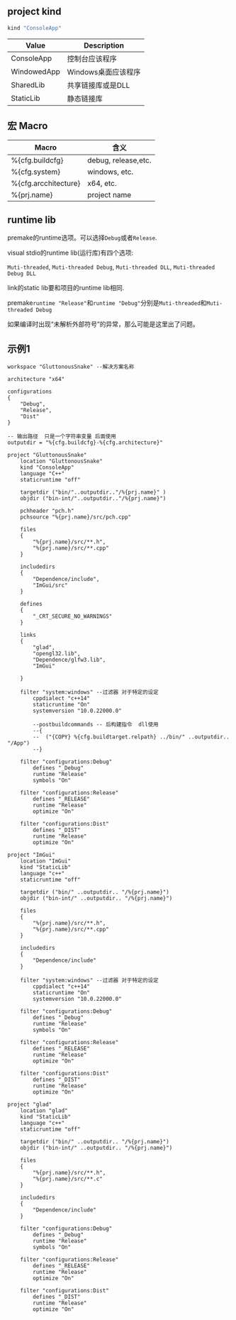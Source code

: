## project kind

```lua
kind "ConsoleApp"
```

| Value       | Description         |
| ----------- | ------------------- |
| ConsoleApp  | 控制台应该程序      |
| WindowedApp | Windows桌面应该程序 |
| SharedLib   | 共享链接库或是DLL   |
| StaticLib   | 静态链接库          |

## 宏 Macro

| Macro                | 含义                |
| -------------------- | ------------------- |
| %{cfg.buildcfg}      | debug, release,etc. |
| %{cfg.system}        | windows, etc.       |
| %{cfg.arcchitecture} | x64, etc.           |
| %{prj.name}          | project name        |

## runtime lib

premake的runtime选项。可以选择`Debug`或者`Release`.

visual stdio的runtime lib(运行库)有四个选项:

`Muti-threaded`, `Muti-threaded Debug`, `Muti-threaded DLL`, `Muti-threaded Debug DLL`

link的static lib要和项目的runtime lib相同.

premake`runtime "Release"`和`runtime "Debug"`分别是`Muti-threaded`和`Muti-threaded Debug`

如果编译时出现“未解析外部符号”的异常，那么可能是这里出了问题。

## 示例1

```lus
workspace "GluttonousSnake"	--解决方案名称

architecture "x64"

configurations
{
	"Debug",
	"Release",
	"Dist"
}

-- 输出路径  只是一个字符串变量 后面使用
outputdir = "%{cfg.buildcfg}-%{cfg.architecture}"

project "GluttonousSnake"
	location "GluttonousSnake"
	kind "ConsoleApp"
	language "C++"
	staticruntime "off"
	
	targetdir ("bin/"..outputdir.."/%{prj.name}" )
	objdir ("bin-int/"..outputdir.."/%{prj.name}")
	
	pchheader "pch.h"
	pchsource "%{prj.name}/src/pch.cpp"
	
	files
	{
		"%{prj.name}/src/**.h",
		"%{prj.name}/src/**.cpp"
	}
	
	includedirs
	{
		"Dependence/include",
		"ImGui/src"
	}
	
	defines
	{
		"_CRT_SECURE_NO_WARNINGS"
	}
	
	links
	{
		"glad",
		"opengl32.lib",
		"Dependence/glfw3.lib",
		"ImGui"
		
	}
	
	filter "system:windows"	--过滤器 对于特定的设定
		cppdialect "c++14"
		staticruntime "On"
		systemversion "10.0.22000.0" 
		
		--postbuildcommands	-- 后构建指令  dll使用
		--{
		--	("{COPY} %{cfg.buildtarget.relpath} ../bin/" ..outputdir.. "/App")
		--}
	
	filter "configurations:Debug"
		defines "_Debug"
		runtime "Release"
		symbols "On"
		
	filter "configurations:Release"
		defines "_RELEASE"
		runtime "Release"
		optimize "On"
		
	filter "configurations:Dist"
		defines "_DIST"
		runtime "Release"
		optimize "On"
		
project "ImGui"
	location "ImGui"
	kind "StaticLib"
	language "c++"
	staticruntime "off"
	
	targetdir ("bin/" ..outputdir.. "/%{prj.name}")
	objdir ("bin-int/" ..outputdir.. "/%{prj.name}")
	
	files
	{
		"%{prj.name}/src/**.h",
		"%{prj.name}/src/**.cpp"
	}
	
	includedirs
	{
		"Dependence/include"
	}
	
	filter "system:windows"	--过滤器 对于特定的设定
		cppdialect "c++14"
		staticruntime "On"
		systemversion "10.0.22000.0" 
	
	filter "configurations:Debug"
		defines "_Debug"
		runtime "Release"
		symbols "On"
		
	filter "configurations:Release"
		defines "_RELEASE"
		runtime "Release"
		optimize "On"
		
	filter "configurations:Dist"
		defines "_DIST"
		runtime "Release"
		optimize "On"
		
project "glad"
	location "glad"
	kind "StaticLib"
	language "c++"
	staticruntime "off"
	
	targetdir ("bin/" ..outputdir.. "/%{prj.name}")
	objdir ("bin-int/" ..outputdir.. "/%{prj.name}")
	
	files
	{
		"%{prj.name}/src/**.h",
		"%{prj.name}/src/**.c"
	}
	
	includedirs
	{
		"Dependence/include"
	}
	
	filter "configurations:Debug"
		defines "_Debug"
		runtime "Release"
		symbols "On"
		
	filter "configurations:Release"
		defines "_RELEASE"
		runtime "Release"
		optimize "On"
		
	filter "configurations:Dist"
		defines "_DIST"
		runtime "Release"
		optimize "On"
```

